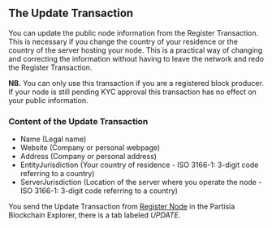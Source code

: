 ## The Update Transaction

You can update the public node information from the Register Transaction. This is necessary if you change the country of your residence or the country of the server hosting your node. This is a practical way of changing and correcting the information without having to leave the network and redo the Register Transaction.

**NB.** You can only use this transaction if you are a registered block producer. If your node is still pending KYC approval this transaction has no effect on your public information.

### Content of the Update Transaction

- Name (Legal name)
- Website (Company or personal webpage)
- Address (Company or personal address)
- EntityJurisdiction (Your country of residence - ISO 3166-1: 3-digit code referring to a country)
- ServerJurisdiction (Location of the server where you operate the node - ISO 3166-1: 3-digit code referring to a country)

You send the Update Transaction from [Register Node](https://mpcexplorer.com/node-register) in the Partisia Blockchain Explorer, there is a tab labeled *UPDATE*.
